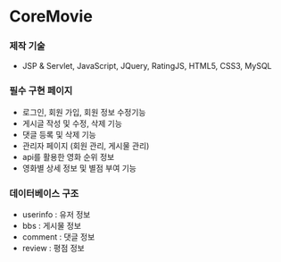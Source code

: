 # CoreMovie
### 제작 기술
- JSP & Servlet, JavaScript, JQuery, RatingJS, HTML5, CSS3, MySQL

### 필수 구현 페이지
- 로그인, 회원 가입, 회원 정보 수정기능
- 게시글 작성 및 수정, 삭제 기능
- 댓글 등록 및 삭제 기능
- 관리자 페이지 (회원 관리, 게시물 관리)
- api를 활용한 영화 순위 정보
- 영화별 상세 정보 및 별점 부여 기능

### 데이터베이스 구조
- userinfo : 유저 정보
- bbs : 게시물 정보
- comment : 댓글 정보
- review : 평점 정보

